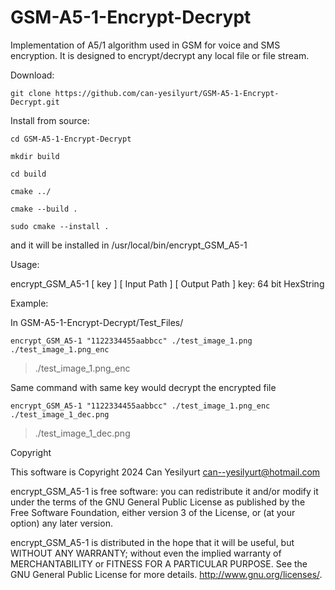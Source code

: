 # GSM-A5-1-Encrypt-Decrypt
Implementation of A5/1 algorithm used in GSM for voice and SMS encryption.  It is designed to encrypt/decrypt any local file or file stream.

Download:
```
git clone https://github.com/can-yesilyurt/GSM-A5-1-Encrypt-Decrypt.git
```
Install from source:
```
cd GSM-A5-1-Encrypt-Decrypt

mkdir build

cd build

cmake ../

cmake --build .

sudo cmake --install .
```
and it will be installed in /usr/local/bin/encrypt_GSM_A5-1

Usage:

encrypt_GSM_A5-1 [ key ] [ Input Path ] [ Output Path ]
                 key: 64 bit HexString

Example: 

In GSM-A5-1-Encrypt-Decrypt/Test_Files/
```
encrypt_GSM_A5-1 "1122334455aabbcc" ./test_image_1.png ./test_image_1.png_enc
```
> ./test_image_1.png_enc

Same command with same key would decrypt the encrypted file
```
encrypt_GSM_A5-1 "1122334455aabbcc" ./test_image_1.png_enc ./test_image_1_dec.png
```
> ./test_image_1_dec.png


Copyright

This software is Copyright 2024 Can Yesilyurt <can--yesilyurt@hotmail.com>

encrypt_GSM_A5-1 is free software: you can redistribute it and/or modify
it under the terms of the GNU General Public License as published by
the Free Software Foundation, either version 3 of the License, or
(at your option) any later version.

encrypt_GSM_A5-1 is distributed in the hope that it will be useful,
but WITHOUT ANY WARRANTY; without even the implied warranty of
MERCHANTABILITY or FITNESS FOR A PARTICULAR PURPOSE.  See the
GNU General Public License for more details.
<http://www.gnu.org/licenses/>.
